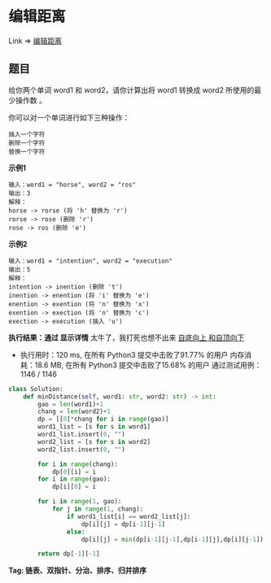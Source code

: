 # 编辑距离

Link => [编辑距离](https://leetcode-cn.com/problems/edit-distance/)

## 题目

给你两个单词 word1 和 word2，请你计算出将 word1 转换成 word2 所使用的最少操作数 。

你可以对一个单词进行如下三种操作：

    插入一个字符
    删除一个字符
    替换一个字符

**示例1**

    输入：word1 = "horse", word2 = "ros"
    输出：3
    解释：
    horse -> rorse (将 'h' 替换为 'r')
    rorse -> rose (删除 'r')
    rose -> ros (删除 'e')

**示例2**

    输入：word1 = "intention", word2 = "execution"
    输出：5
    解释：
    intention -> inention (删除 't')
    inention -> enention (将 'i' 替换为 'e')
    enention -> exention (将 'n' 替换为 'x')
    exention -> exection (将 'n' 替换为 'c')
    exection -> execution (插入 'u')

**执行结果：通过 显示详情**
太牛了，我打死也想不出来 [自底向上 和自顶向下](https://leetcode-cn.com/problems/edit-distance/solution/zi-di-xiang-shang-he-zi-ding-xiang-xia-by-powcai-3/)

- 执行用时：120 ms, 在所有 Python3 提交中击败了91.77% 的用户
内存消耗：18.6 MB, 在所有 Python3 提交中击败了15.68% 的用户
通过测试用例：1146 / 1146

```python
class Solution:
    def minDistance(self, word1: str, word2: str) -> int:
        gao = len(word1)+1
        chang = len(word2)+1
        dp = [[0]*chang for i in range(gao)]
        word1_list = [s for s in word1]
        word1_list.insert(0, "")
        word2_list = [s for s in word2]
        word2_list.insert(0, "")

        for i in range(chang):
            dp[0][i] = i
        for i in range(gao):
            dp[i][0] = i

        for i in range(1, gao):
            for j in range(1, chang):
                if word1_list[i] == word2_list[j]:
                    dp[i][j] = dp[i-1][j-1]
                else:
                    dp[i][j] = min(dp[i-1][j-1],dp[i-1][j],dp[i][j-1]) + 1

        return dp[-1][-1]
```

**Tag: 链表、双指针、分治、排序、归并排序**
